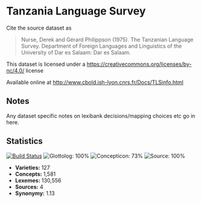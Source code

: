 # Tanzania Language Survey

Cite the source dataset as

> Nurse, Derek and Gérard Philippson (1975). The Tanzanian Language Survey. Department of Foreign Languages and Linguistics of the University of Dar es Salaam: Dar es Salaam.

This dataset is licensed under a https://creativecommons.org/licenses/by-nc/4.0/ license

Available online at http://www.cbold.ish-lyon.cnrs.fr/Docs/TLSinfo.html

## Notes

Any dataset specific notes on lexibank decisions/mapping choices etc go in here.


## Statistics


[![Build Status](https://travis-ci.org/lexibank/tls.svg?branch=master)](https://travis-ci.org/lexibank/tls)
![Glottolog: 100%](https://img.shields.io/badge/Glottolog-100%25-brightgreen.svg "Glottolog: 100%")
![Concepticon: 73%](https://img.shields.io/badge/Concepticon-73%25-yellow.svg "Concepticon: 73%")
![Source: 100%](https://img.shields.io/badge/Source-100%25-brightgreen.svg "Source: 100%")

- **Varieties:** 127
- **Concepts:** 1,581
- **Lexemes:** 130,556
- **Sources:** 4
- **Synonymy:** 1.13